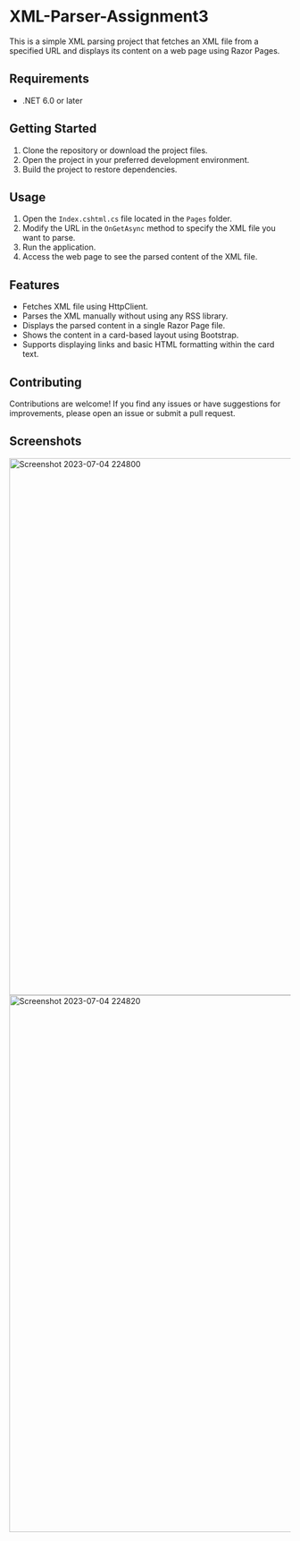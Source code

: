 # XML-Parser-Assignment3

This is a simple XML parsing project that fetches an XML file from a specified URL and displays its content on a web page using Razor Pages.

## Requirements

- .NET 6.0 or later

## Getting Started

1. Clone the repository or download the project files.
2. Open the project in your preferred development environment.
3. Build the project to restore dependencies.

## Usage

1. Open the `Index.cshtml.cs` file located in the `Pages` folder.
2. Modify the URL in the `OnGetAsync` method to specify the XML file you want to parse.
3. Run the application.
4. Access the web page to see the parsed content of the XML file.

## Features

- Fetches XML file using HttpClient.
- Parses the XML manually without using any RSS library.
- Displays the parsed content in a single Razor Page file.
- Shows the content in a card-based layout using Bootstrap.
- Supports displaying links and basic HTML formatting within the card text.

## Contributing

Contributions are welcome! If you find any issues or have suggestions for improvements, please open an issue or submit a pull request.

## Screenshots

<img width="960" alt="Screenshot 2023-07-04 224800" src="https://github.com/nourhanhelmy1/XML-Parser-Assignment3/assets/117583711/c774b577-d368-4bd2-bec6-418b9e6ff9f3">

<img width="960" alt="Screenshot 2023-07-04 224820" src="https://github.com/nourhanhelmy1/XML-Parser-Assignment3/assets/117583711/265ecf7a-7d8b-4f22-ae12-f01ff9d3db83">



